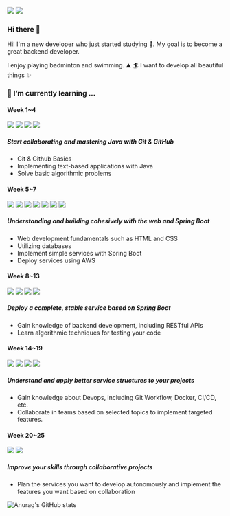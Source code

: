 <!--배지-->
<!--gmail-->
<p>
<a href="mailto:min2023237@gmail.com"><img src="https://img.shields.io/badge/min2023237@gmail.com-EA4335?style=flat-square&logo=Gmail&logoColor=white&link=mailto:min2023237@gmail.com"/></a>
<!--notion-->
<a href="https://lemon-termite-b1a.notion.site/c18fdbbbb4f740559692eede6d23fe71?pvs=4" target="_blank"><img src="https://img.shields.io/badge/min2023237's notion-000000?style=flat-square&logo=Notion&logoColor=white"/></a>
</p>

<!--인사말-->
### Hi there 👋 
Hi! I'm a new developer who just started studying 🚀. My goal is to become a great backend developer. 

I enjoy playing badminton and swimming. ⛰ 🏄
I want to develop all beautiful things ✨
<p>

</p>


### 🌱 I’m currently learning ...
#### Week 1~4
<p>
  <img src="https://img.shields.io/badge/Java-007396?style=flat-square&logo=Java&logoColor=white"/>
  <img src="https://img.shields.io/badge/Git-F05032?style=flat-square&logo=Git&logoColor=white"/>
  <img src="https://img.shields.io/badge/Github-181717?style=flat-square&logo=Github&logoColor=white"/>
  <img src="https://img.shields.io/badge/IntelliJ-000000?style=flat-square&logo=intellijidea&logoColor=white"/>
</p>

##### Start collaborating and mastering Java with Git & GitHub
 - Git & Github Basics 
 - Implementing text-based applications with Java
 - Solve basic algorithmic problems

#### Week 5~7
<p>
  <img src="https://img.shields.io/badge/HTML-E34F26?style=flat-square&logo=HTML5&logoColor=white"/>
  <img src="https://img.shields.io/badge/CSS-1572B6?style=flat-square&logo=CSS3&logoColor=white"/>
  <img src="https://img.shields.io/badge/JavaScript-F7DF1E?style=flat-square&logo=JavaScript&logoColor=black"/>
  <img src="https://img.shields.io/badge/MariaDB-003545?style=flat-square&logo=MariaDB&logoColor=white"/>
  <img src="https://img.shields.io/badge/MySQL-4479A1?style=flat-square&logo=MySQL&logoColor=white"/>
  <img src="https://img.shields.io/badge/Spring Boot-6DB33F?style=flat-square&logo=springboot&logoColor=white"/>
  <img src="https://img.shields.io/badge/AWS-232F3E?style=flat-square&logo=amazonaws&logoColor=white"/>
</p>

##### Understanding and building cohesively with the web and Spring Boot 
- Web development fundamentals such as HTML and CSS
- Utilizing databases
- Implement simple services with Spring Boot
- Deploy services using AWS

#### Week 8~13
<p>
  <img src="https://img.shields.io/badge/Linux-FCC624?style=flat-square&logo=linux&logoColor=white"/>
  <img src="https://img.shields.io/badge/docker-2496ED?style=flat-square&logo=docker&logoColor=white"/>
  <img src="https://img.shields.io/badge/Jenkins-D24939?style=flat-square&logo=jenkins&logoColor=white"/>
  <img src="https://img.shields.io/badge/NGINX-009639?style=flat-square&logo=nginx&logoColor=white"/>
</p>

##### Deploy a complete, stable service based on Spring Boot
- Gain knowledge of backend development, including RESTful APIs
- Learn algorithmic techniques for testing your code

#### Week 14~19
<p>
  <img src="https://img.shields.io/badge/GitHub Actions-2088FF?style=flat-square&logo=githubactions&logoColor=white"/>
  <img src="https://img.shields.io/badge/Kubernetes-326CE5?style=flat-square&logo=kubernetes&logoColor=white"/>
  <img src="https://img.shields.io/badge/Spring-6DB33F?style=flat-square&logo=spring&logoColor=white"/>
  <img src="https://img.shields.io/badge/Swagger-85EA2D?style=flat-square&logo=swagger&logoColor=white"/>
</p>

##### Understand and apply better service structures to your projects
- Gain knowledge about Devops, including Git Workflow, Docker, CI/CD, etc.
- Collaborate in teams based on selected topics to implement targeted features.

#### Week 20~25
<p>
  <img src="https://img.shields.io/badge/Apache Kafka-231F20?style=flat-square&logo=apachekafka&logoColor=white"/>
  <img src="https://img.shields.io/badge/Terraform-844FBA?style=flat-square&logo=terraform&logoColor=white"/>
</p>

##### Improve your skills through collaborative projects
- Plan the services you want to develop autonomously and implement the features you want based on collaboration


<!--stats-->
![Anurag's GitHub stats](https://github-readme-stats.vercel.app/api?username=min2023237&show_icons=true&theme=flag-india)
